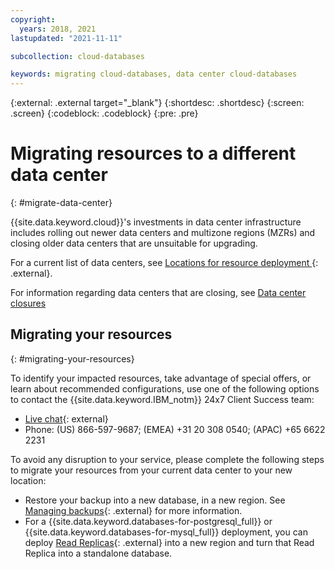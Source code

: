 ```yaml
---
copyright:
  years: 2018, 2021
lastupdated: "2021-11-11"

subcollection: cloud-databases

keywords: migrating cloud-databases, data center cloud-databases
---
```


{:external: .external target="_blank"}
{:shortdesc: .shortdesc}
{:screen: .screen}
{:codeblock: .codeblock}
{:pre: .pre}

# Migrating resources to a different data center
{: #migrate-data-center}

{{site.data.keyword.cloud}}'s investments in data center infrastructure includes rolling out newer data centers and multizone regions (MZRs) and closing older data centers that are unsuitable for upgrading. 

For a current list of data centers, see [Locations for resource deployment
](/docs/overview?topic=overview-locations){: .external}. 

For information regarding data centers that are closing, see [Data center closures](/docs/get-support?topic=get-support-dc-closure)

## Migrating your resources
{: #migrating-your-resources}

To identify your impacted resources, take advantage of special offers, or learn about recommended configurations, use one of the following options to contact the {{site.data.keyword.IBM_notm}} 24x7 Client Success team:

- [Live chat](https://www.ibm.com/cloud/data-centers/?focusArea=WCP%20-%20Pooled%20CSM&contactmodule){: external}
- Phone: (US) 866-597-9687; (EMEA) +31 20 308 0540; (APAC) +65 6622 2231

To avoid any disruption to your service, please complete the following steps to migrate your resources from your current data center to your new location: 

- Restore your backup into a new database, in a new region. See [Managing backups](/docs/cloud-databases?topic=cloud-databases-dashboard-backups){: .external} for more information.
- For a {{site.data.keyword.databases-for-postgresql_full}} or {{site.data.keyword.databases-for-mysql_full}} deployment, you can deploy [Read Replicas](/docs/databases-for-postgresql?topic=databases-for-postgresql-read-only-replicas){: .external} into a new region and turn that Read Replica into a standalone database.
